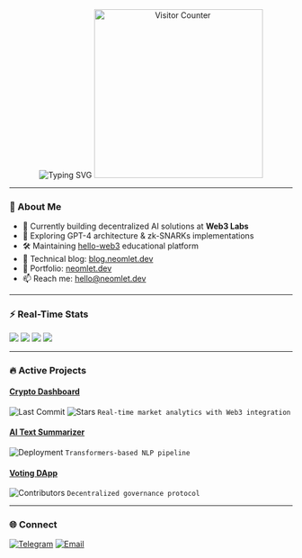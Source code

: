 <div align="center">
  <img src="https://readme-typing-svg.demolab.com?font=Borel&size=40&duration=1000&pause=500&color=F7AD3F&center=true&vCenter=true&width=500&height=100&lines=Hi+there;I'm+Neomlet;Web3+%26+AI+Developer;You're+the:" alt="Typing SVG">
  <img src="https://count.getloli.com/get/@neomlet?theme=moebooru" alt="Visitor Counter" width="300"/>
</div>

---

### 🚀 About Me
- 🔭 Currently building decentralized AI solutions at **Web3 Labs**
- 🌱 Exploring GPT-4 architecture & zk-SNARKs implementations
- 🛠️ Maintaining [hello-web3](https://web3.neomlet.dev) educational platform
- 📝 Technical blog: [blog.neomlet.dev](https://blog.neomlet.dev)
- 💼 Portfolio: [neomlet.dev](https://neomlet.dev)
- 📫 Reach me: [hello@neomlet.dev](mailto:hello@neomlet.dev)

---

### ⚡ Real-Time Stats

![](https://raw.githubusercontent.com/neomlet/github-stats/master/generated/overview.svg#gh-dark-mode-only)
![](https://raw.githubusercontent.com/neomlet/github-stats/master/generated/overview.svg#gh-light-mode-only)
![](https://raw.githubusercontent.com/neomlet/github-stats/master/generated/languages.svg#gh-dark-mode-only)
![](https://raw.githubusercontent.com/neomlet/github-stats/master/generated/languages.svg#gh-light-mode-only)

---

### 🔥 Active Projects

#### [Crypto Dashboard](https://github.com/neomlet/crypto-dash)
![Last Commit](https://img.shields.io/github/last-commit/neomlet/crypto-dash?color=blue&label=Updated)
![Stars](https://img.shields.io/github/stars/neomlet/crypto-dash?style=flat-square)
`Real-time market analytics with Web3 integration`

#### [AI Text Summarizer](https://github.com/neomlet/ai-summarizer)
![Deployment](https://img.shields.io/github/deployments/neomlet/ai-summarizer/production?label=API%20Status)
`Transformers-based NLP pipeline`

#### [Voting DApp](https://github.com/neomlet/voting-dapp)
![Contributors](https://img.shields.io/github/contributors/neomlet/voting-dapp)
`Decentralized governance protocol`

---

### 🌐 Connect
[![Telegram](https://img.shields.io/badge/-Telegram-26A5E4?style=flat&logo=telegram&logoColor=white)](https://t.me/otoamatsukami)
[![Email](https://img.shields.io/badge/-Email-D14836?style=flat&logo=gmail&logoColor=white)](mailto:good.bqw@gmail.com)

</details>
